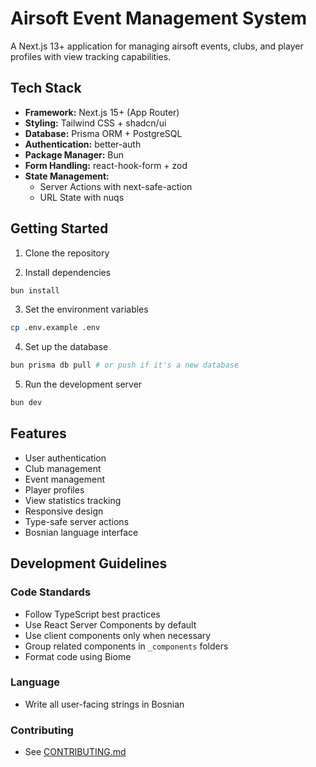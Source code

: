 # Airsoft Event Management System

A Next.js 13+ application for managing airsoft events, clubs, and player profiles with view tracking capabilities.

## Tech Stack

- **Framework:** Next.js 15+ (App Router)
- **Styling:** Tailwind CSS + shadcn/ui
- **Database:** Prisma ORM + PostgreSQL
- **Authentication:** better-auth
- **Package Manager:** Bun
- **Form Handling:** react-hook-form + zod
- **State Management:** 
  - Server Actions with next-safe-action
  - URL State with nuqs

## Getting Started

1. Clone the repository

2. Install dependencies
```sh
bun install
```

3. Set the environment variables
```sh
cp .env.example .env
```

4. Set up the database
```sh
bun prisma db pull # or push if it's a new database
```

5. Run the development server
```sh
bun dev
```

## Features

- User authentication
- Club management
- Event management
- Player profiles
- View statistics tracking
- Responsive design
- Type-safe server actions
- Bosnian language interface

## Development Guidelines

### Code Standards
- Follow TypeScript best practices
- Use React Server Components by default
- Use client components only when necessary
- Group related components in `_components` folders
- Format code using Biome

### Language
- Write all user-facing strings in Bosnian

### Contributing
- See [CONTRIBUTING.md](CONTRIBUTING.md)

